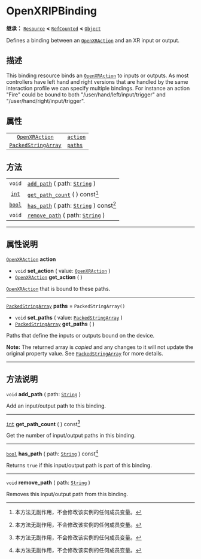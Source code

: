 <!-- ⚠ 请勿编辑本文件 ⚠ -->
<!-- 本文档使用脚本从 WeDot 引擎源码仓库生成。 -->
<!-- 生成脚本：https://github.com/WeDot-Engine/WeDot/tree/4.3/doc/tools/make_md.py； -->
<!-- 原文件：https://github.com/WeDot-Engine/WeDot/tree/4.3/modules/openxr/doc_classes/OpenXRIPBinding.xml。 -->

<div id="_class_openxripbinding"></div>

# OpenXRIPBinding

**继承：** [`Resource`](class_resource.md) **<** [`RefCounted`](class_refcounted.md) **<** [`Object`](class_object.md)

Defines a binding between an [`OpenXRAction`](class_openxraction.md) and an XR input or output.

## 描述

This binding resource binds an [`OpenXRAction`](class_openxraction.md) to inputs or outputs. As most controllers have left hand and right versions that are handled by the same interaction profile we can specify multiple bindings. For instance an action "Fire" could be bound to both "/user/hand/left/input/trigger" and "/user/hand/right/input/trigger".

## 属性

|||
|:-:|:--|
| [`OpenXRAction`](class_openxraction.md)           | [`action`](#class_openxripbinding_property_action) |                         |
| [`PackedStringArray`](class_packedstringarray.md) | [`paths`](#class_openxripbinding_property_paths)   | ``PackedStringArray()`` |

## 方法

|||
|:-:|:--|
| `void`                  | [`add_path`](class_openxripbindingmd#class_openxripbinding_method_add_path) ( path: [`String`](class_string.md) )               |
| [`int`](class_int.md)   | [`get_path_count`](class_openxripbindingmd#class_openxripbinding_method_get_path_count) ( ) const[^const]                       |
| [`bool`](class_bool.md) | [`has_path`](class_openxripbindingmd#class_openxripbinding_method_has_path) ( path: [`String`](class_string.md) ) const[^const] |
| `void`                  | [`remove_path`](class_openxripbindingmd#class_openxripbinding_method_remove_path) ( path: [`String`](class_string.md) )         |

<!-- rst-class:: classref-section-separator -->

---

## 属性说明

<div id="_class_openxripbinding_property_action"></div>

[`OpenXRAction`](class_openxraction.md) **action** <div id="class_openxripbinding_property_action"></div>

- `void` **set_action** ( value: [`OpenXRAction`](class_openxraction.md) )
- [`OpenXRAction`](class_openxraction.md) **get_action** ( )

[`OpenXRAction`](class_openxraction.md) that is bound to these paths.

<!-- rst-class:: classref-item-separator -->

---

<div id="_class_openxripbinding_property_paths"></div>

[`PackedStringArray`](class_packedstringarray.md) **paths** = ``PackedStringArray()`` <div id="class_openxripbinding_property_paths"></div>

- `void` **set_paths** ( value: [`PackedStringArray`](class_packedstringarray.md) )
- [`PackedStringArray`](class_packedstringarray.md) **get_paths** ( )

Paths that define the inputs or outputs bound on the device.

**Note:** The returned array is *copied* and any changes to it will not update the original property value. See [`PackedStringArray`](class_packedstringarray.md) for more details.

<!-- rst-class:: classref-section-separator -->

---

## 方法说明

<div id="_class_openxripbinding_method_add_path"></div>

`void` **add_path** ( path: [`String`](class_string.md) )<div id="class_openxripbinding_method_add_path"></div>

Add an input/output path to this binding.

<!-- rst-class:: classref-item-separator -->

---

<div id="_class_openxripbinding_method_get_path_count"></div>

[`int`](class_int.md) **get_path_count** ( ) const[^const]<div id="class_openxripbinding_method_get_path_count"></div>

Get the number of input/output paths in this binding.

<!-- rst-class:: classref-item-separator -->

---

<div id="_class_openxripbinding_method_has_path"></div>

[`bool`](class_bool.md) **has_path** ( path: [`String`](class_string.md) ) const[^const]<div id="class_openxripbinding_method_has_path"></div>

Returns `true` if this input/output path is part of this binding.

<!-- rst-class:: classref-item-separator -->

---

<div id="_class_openxripbinding_method_remove_path"></div>

`void` **remove_path** ( path: [`String`](class_string.md) )<div id="class_openxripbinding_method_remove_path"></div>

Removes this input/output path from this binding.

[^virtual]: 本方法通常需要用户覆盖才能生效。
[^const]: 本方法无副作用，不会修改该实例的任何成员变量。
[^vararg]: 本方法除了能接受在此处描述的参数外，还能够继续接受任意数量的参数。
[^constructor]: 本方法用于构造某个类型。
[^static]: 调用本方法无需实例，可直接使用类名进行调用。
[^operator]: 本方法描述的是使用本类型作为左操作数的有效运算符。
[^bitfield]: 这个值是由下列位标志构成位掩码的整数。
[^void]: 无返回值。
